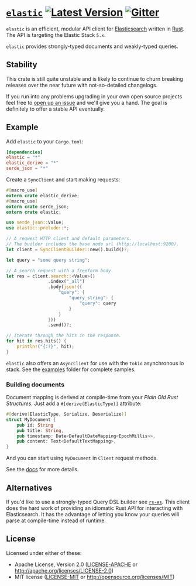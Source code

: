 # [`elastic`](https://docs.rs/elastic/*/elastic/) [![Latest Version](https://img.shields.io/crates/v/elastic.svg)](https://crates.io/crates/elastic) [![Gitter](https://img.shields.io/gitter/room/nwjs/nw.js.svg)](https://gitter.im/elastic-rs/Lobby)

`elastic` is an efficient, modular API client for [Elasticsearch](https://github.com/elastic/elasticsearch) written in [Rust](https://www.rust-lang.org).
The API is targeting the Elastic Stack `5.x`.

`elastic` provides strongly-typed documents and weakly-typed queries.

## Stability

This crate is still quite unstable and is likely to continue to churn breaking releases over the near future with not-so-detailed changelogs.

If you run into any problems upgrading in your own open source projects feel free to [open up an issue](https://github.com/elastic-rs/elastic/issues) and we'll give you a hand. The goal is definitely to offer a stable API eventually.

## Example

Add `elastic` to your `Cargo.toml`:

```toml
[dependencies]
elastic = "*"
elastic_derive = "*"
serde_json = "*"
```

Create a `SyncClient` and start making requests:

```rust
#[macro_use]
extern crate elastic_derive;
#[macro_use]
extern crate serde_json;
extern crate elastic;

use serde_json::Value;
use elastic::prelude::*;

// A reqwest HTTP client and default parameters.
// The builder includes the base node url (http://localhost:9200).
let client = SyncClientBuilder::new().build()?;

let query = "some query string";

// A search request with a freeform body.
let res = client.search::<Value>()
                .index("_all")
                .body(json!({
                    "query": {
                        "query_string": {
                            "query": query
                        }
                    }
                }))
                .send()?;

// Iterate through the hits in the response.
for hit in res.hits() {
    println!("{:?}", hit);
}
```

`elastic` also offers an `AsyncClient` for use with the `tokio` asynchronous io stack.
See the [examples](https://github.com/elastic-rs/elastic/tree/master/examples) folder for complete samples.

### Building documents

Document mapping is derived at compile-time from your _Plain Old Rust Structures_. Just add a `#[derive(ElasticType)]` attribute:

```rust
#[derive(ElasticType, Serialize, Deserialize)]
struct MyDocument {
	pub id: String
	pub title: String,
	pub timestamp: Date<DefaultDateMapping<EpochMillis>>,
	pub content: Text<DefaultTextMapping>,
}
```

And you can start using `MyDocument` in `Client` request methods.

See the [docs](https://docs.rs/elastic/*/elastic/types/index.html) for more details.

## Alternatives

If you'd like to use a strongly-typed Query DSL builder see [`rs-es`](https://github.com/benashford/rs-es). This client does the hard work of providing an idiomatic Rust API for interacting with Elasticsearch. It has the advantage of letting you know your queries will parse at compile-time instead of runtime.

## License

Licensed under either of these:
 
- Apache License, Version 2.0 ([LICENSE-APACHE](LICENSE-APACHE) or http://apache.org/licenses/LICENSE-2.0)
- MIT license ([LICENSE-MIT](LICENSE-MIT) or http://opensource.org/licenses/MIT)
